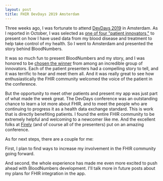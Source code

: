 ```yaml
---
layout: post
title: FHIR DevDays 2019 Amsterdam
---
```


Three weeks ago, I was fortunate to attend [DevDays 2019](https://www.devdays.com/amsterdam/) in Amsterdam. As I reported in October, I was selected as [one of four "patient innovators,"](https://www.epatientdave.com/2019/10/30/fhir-devdays-announces-patient-innovator-track-finalists-two-companies-two-patients/) to present on how I have used data from my blood disease and treatment to help take control of my health. So I went to Amsterdam and presented the story behind BloodNumbers.

It was so much fun to present BloodNumbers and my story, and I was honored to be [chosen the winner](https://www.epatientdave.com/2019/11/27/and-the-patient-innovation-winner-is/) from among an incredible group of innovators. Each of the patient presenters had a compelling story to tell, and it was terrific to hear and meet them all. And it was really great to see how enthusiastically the FHIR community welcomed the voice of the patient in the conference.

But the opportunity to meet other patients and present my app was just part of what made the week great. The DevDays conference was an outstanding chance to learn a lot more about FHIR, and to meet the people who are continuing to progress it as a health data exchange standard. This is work that is directly benefiting patients. I found the entire FHIR community to be extremely helpful and welcoming to a newcomer like me. And the excellent folks at [Firely](https://fire.ly) (and of course all of the presenters) put on an amazing conference.

As for next steps, there are a couple for me:

First, I plan to find ways to increase my involvement in the FHIR community going forward.

And second, the whole experience has made me even more excited to push ahead with BloodNumbers development. I'll talk more in future posts about my plans for FHIR integration in the app.

